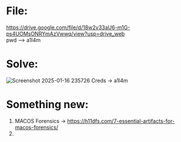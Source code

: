 # File:
https://drive.google.com/file/d/18w2v33aU6-m1G-ps4UOMsONRYmAzVwwq/view?usp=drive_web  
pwd --> a1l4m
# Solve:
![Screenshot 2025-01-16 235726](https://github.com/user-attachments/assets/766929e5-ec5b-45cc-a64c-9d75a4be579f)
Creds -> a1l4m
# Something new:
1) MACOS Forensics -> https://h11dfs.com/7-essential-artifacts-for-macos-forensics/
2) 
